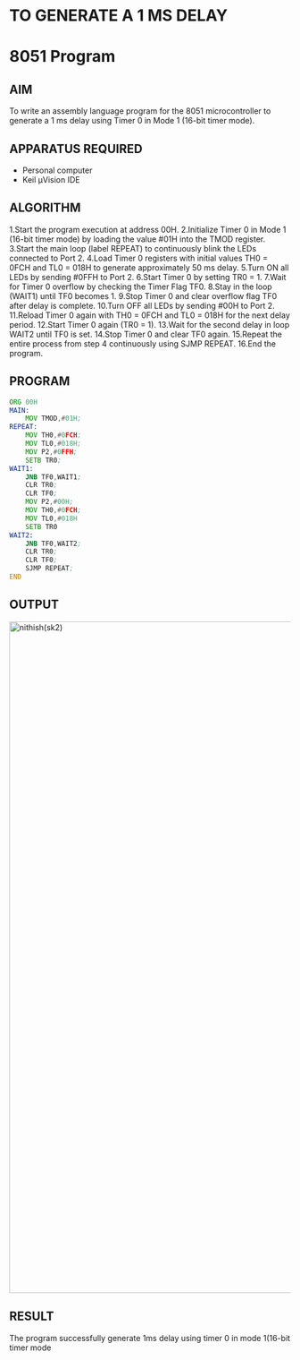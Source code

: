 # TO GENERATE A 1 MS DELAY 
# 8051 Program

## AIM
To write an assembly language program for the 8051 microcontroller to generate a 1 ms delay using Timer 0 in Mode 1 (16-bit timer mode).


## APPARATUS REQUIRED
- Personal computer
- Keil μVision IDE

## ALGORITHM
1.Start the program execution at address 00H.
2.Initialize Timer 0 in Mode 1 (16-bit timer mode) by loading the value #01H into the TMOD register.
3.Start the main loop (label REPEAT) to continuously blink the LEDs connected to Port 2.
4.Load Timer 0 registers with initial values TH0 = 0FCH and TL0 = 018H to generate approximately 50 ms delay.
5.Turn ON all LEDs by sending #0FFH to Port 2.
6.Start Timer 0 by setting TR0 = 1.
7.Wait for Timer 0 overflow by checking the Timer Flag TF0.
8.Stay in the loop (WAIT1) until TF0 becomes 1.
9.Stop Timer 0 and clear overflow flag TF0 after delay is complete.
10.Turn OFF all LEDs by sending #00H to Port 2.
11.Reload Timer 0 again with TH0 = 0FCH and TL0 = 018H for the next delay period.
12.Start Timer 0 again (TR0 = 1).
13.Wait for the second delay in loop WAIT2 until TF0 is set.
14.Stop Timer 0 and clear TF0 again.
15.Repeat the entire process from step 4 continuously using SJMP REPEAT.
16.End the program.
## PROGRAM
```asm
ORG 00H              
MAIN: 
    MOV TMOD,#01H;   
REPEAT:
    MOV TH0,#0FCH; 
    MOV TL0,#018H; 
    MOV P2,#0FFH; 
    SETB TR0;
WAIT1:
    JNB TF0,WAIT1; 
    CLR TR0; 
    CLR TF0; 
    MOV P2,#00H; 
    MOV TH0,#0FCH; 
    MOV TL0,#018H
    SETB TR0         
WAIT2:
    JNB TF0,WAIT2;
    CLR TR0;
    CLR TF0;
    SJMP REPEAT; 
END

```
## OUTPUT
<img width="1920" height="1200" alt="nithish(sk2)" src="https://github.com/user-attachments/assets/a5cbce9e-1bc1-4a91-bfa6-34464d0bfa33" />

## RESULT
The program successfully generate 1ms delay using timer 0 in mode 1(16-bit timer mode
